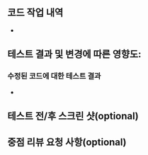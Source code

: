 ## 코드 작업 내역

-

## 테스트 결과 및 변경에 따른 영향도:

### 수정된 코드에 대한 테스트 결과

-

## 테스트 전/후 스크린 샷(optional)

## 중점 리뷰 요청 사항(optional)
